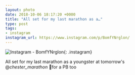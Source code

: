 ```yaml
---
layout: photo
date: 2018-10-06 18:17:20 +0000
title: "All set for my last marathon as a…"
type: post
tags:
- instagram
instagram_url: https://www.instagram.com/p/BomfYNrglon/
---
```


![Instagram - BomfYNrglon](https://gonefora.run/img/BomfYNrglon.jpg){: .instagram}

All set for my last marathon as a youngster at tomorrow's @_chester_marathon_ 🤞for a PB too 
